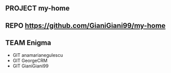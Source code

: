 ## PROJECT  my-home
## REPO     https://github.com/GianiGiani99/my-home
## TEAM     Enigma
- GIT       anamarianegulescu
- GIT       GeorgeCRM
- GIT       GianiGiani99
